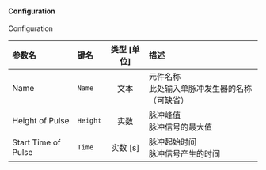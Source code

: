 <!--
DO NOT EDIT THIS FILE DIRECTLY.
This file is generated by tools/comp-docs.js.
All changes will be overwritten by regeneration.
-->

<slot class="model-parameters">

#### Configuration

Configuration

| 参数名 | 键名 | 类型 [单位] | 描述 |
|:------ |:---- |:-----------:|:---- |
| Name | `Name` | 文本 | 元件名称<br>此处输入单脉冲发生器的名称（可缺省） |
| Height of Pulse | `Height` | 实数 | 脉冲峰值<br>脉冲信号的最大值 |
| Start Time of Pulse | `Time` | 实数 [s] | 脉冲起始时间<br>脉冲信号产生的时间 |


</slot>
